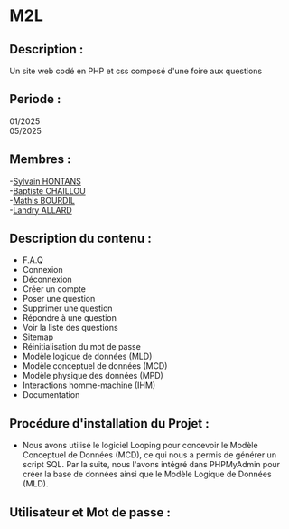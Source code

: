 # M2L
## Description : 
Un site web codé en PHP et css composé d'une foire aux questions

## Periode : 
01/2025  
05/2025

## Membres : 
-[Sylvain HONTANS](https://github.com/Hontans)  
-[Baptiste CHAILLOU](https://github.com/FastAze)  
-[Mathis BOURDIL](https://github.com/Mathis-Dev25)  
-[Landry ALLARD](https://github.com/LandryAld)   

## Description du contenu : 
-  F.A.Q  
-  Connexion  
-  Déconnexion  
-  Créer un compte  
-  Poser une question  
-  Supprimer une question  
-  Répondre à une question  
-  Voir la liste des questions  
-  Sitemap  
-  Réinitialisation du mot de passe  
-  Modèle logique de données (MLD)  
-  Modèle conceptuel de données (MCD)  
-  Modèle physique des données (MPD)  
-  Interactions homme-machine (IHM)  
-  Documentation
## Procédure d'installation du Projet : 
- Nous avons utilisé le logiciel Looping pour concevoir le Modèle Conceptuel de Données (MCD), ce qui nous a permis de générer un script SQL. Par la suite, nous l'avons intégré dans PHPMyAdmin pour créer la base de données ainsi que le Modèle Logique de Données (MLD).

## Utilisateur et Mot de passe : 
